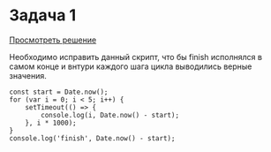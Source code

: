 
# Задача 1

[Просмотреть решение](https://github.com/Aleksandra-Shevchenko/JS-tasks-and-algorithms/blob/main/asynchrony/01-promise-and-setTimeout/script.js) 

Необходимо исправить данный скрипт, что бы finish исполнялся в самом конце и внтури каждого шага цикла выводились верные значения.

```
const start = Date.now();
for (var i = 0; i < 5; i++) {
	setTimeout(() => {
		console.log(i, Date.now() - start);
	}, i * 1000);
}
console.log('finish', Date.now() - start);

```
